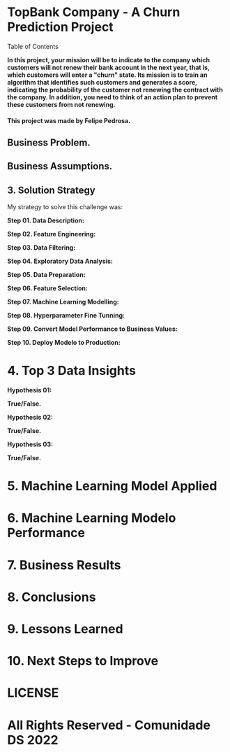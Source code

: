 # TopBank Company - A Churn Prediction Project


Table of Contents


**In this project, your mission will be to indicate to the company which customers will not renew their bank account in the next year, that is, which customers will enter a "churn" state. Its mission is to train an algorithm that identifies such customers and generates a score, indicating the probability of the customer not renewing the contract with the company. In addition, you need to think of an action plan to prevent these customers from not renewing.**

#### This project was made by Felipe Pedrosa.

##  Business Problem.

##  Business Assumptions.

## 3. Solution Strategy

My strategy to solve this challenge was:

**Step 01. Data Description:**

**Step 02. Feature Engineering:**

**Step 03. Data Filtering:**

**Step 04. Exploratory Data Analysis:**

**Step 05. Data Preparation:**

**Step 06. Feature Selection:**

**Step 07. Machine Learning Modelling:**

**Step 08. Hyperparameter Fine Tunning:**

**Step 09. Convert Model Performance to Business Values:**

**Step 10. Deploy Modelo to Production:**

# 4. Top 3 Data Insights

**Hypothesis 01:**

**True/False.**

**Hypothesis 02:**

**True/False.**

**Hypothesis 03:**

**True/False.**

# 5. Machine Learning Model Applied

# 6. Machine Learning Modelo Performance

# 7. Business Results

# 8. Conclusions

# 9. Lessons Learned

# 10. Next Steps to Improve

# LICENSE

# All Rights Reserved - Comunidade DS 2022
